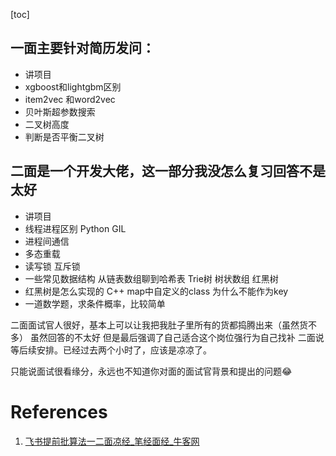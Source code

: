 
[toc]

## 一面主要针对简历发问：
* 讲项目
* xgboost和lightgbm区别
* item2vec 和word2vec
* 贝叶斯超参数搜索
* 二叉树高度
* 判断是否平衡二叉树

## 二面是一个开发大佬，这一部分我没怎么复习回答不是太好
* 讲项目
* 线程进程区别 Python GIL
* 进程间通信
* 多态重载
* 读写锁 互斥锁
* 一些常见数据结构 从链表数组聊到哈希表 Trie树 树状数组 红黑树
* 红黑树是怎么实现的 C++ map中自定义的class 为什么不能作为key
* 一道数学题，求条件概率，比较简单

二面面试官人很好，基本上可以让我把我肚子里所有的货都捣腾出来（虽然货不多）
虽然回答的不太好 但是最后强调了自己适合这个岗位强行为自己找补
二面说等后续安排。已经过去两个小时了，应该是凉凉了。

只能说面试很看缘分，永远也不知道你对面的面试官背景和提出的问题😂


# References

1. [飞书提前批算法一二面凉经_笔经面经_牛客网](https://www.nowcoder.com/discuss/446345)